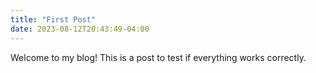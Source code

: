```yaml
---
title: "First Post"
date: 2023-08-12T20:43:49-04:00
---
```

Welcome to my blog! This is a post to test if everything works correctly.
